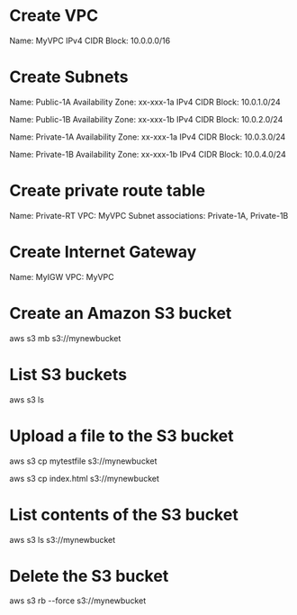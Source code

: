 # Create VPC

Name: MyVPC
IPv4 CIDR Block: 10.0.0.0/16

# Create Subnets

Name: Public-1A
Availability Zone: xx-xxx-1a
IPv4 CIDR Block: 10.0.1.0/24

Name: Public-1B
Availability Zone: xx-xxx-1b
IPv4 CIDR Block: 10.0.2.0/24

Name: Private-1A
Availability Zone: xx-xxx-1a
IPv4 CIDR Block: 10.0.3.0/24

Name: Private-1B
Availability Zone: xx-xxx-1b
IPv4 CIDR Block: 10.0.4.0/24

# Create private route table

Name: Private-RT
VPC: MyVPC
Subnet associations: Private-1A, Private-1B

# Create Internet Gateway

Name: MyIGW
VPC: MyVPC

# Create an Amazon S3 bucket

aws s3 mb s3://mynewbucket

# List S3 buckets

aws s3 ls

# Upload a file to the S3 bucket

aws s3 cp mytestfile s3://mynewbucket

aws s3 cp index.html s3://mynewbucket

# List contents of the S3 bucket

aws s3 ls s3://mynewbucket

# Delete the S3 bucket

aws s3 rb --force s3://mynewbucket

